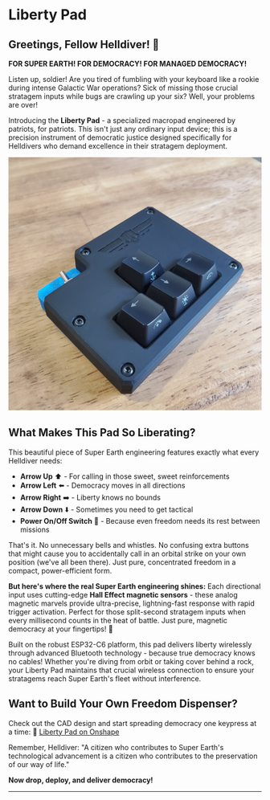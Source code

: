 # Liberty Pad

## Greetings, Fellow Helldiver! 🫡

**FOR SUPER EARTH! FOR DEMOCRACY! FOR MANAGED DEMOCRACY!**

Listen up, soldier! Are you tired of fumbling with your keyboard like a rookie during intense Galactic War operations? Sick of missing those crucial stratagem inputs while bugs are crawling up your six? Well, your problems are over!

Introducing the **Liberty Pad** - a specialized macropad engineered by patriots, for patriots. This isn't just any ordinary input device; this is a precision instrument of democratic justice designed specifically for Helldivers who demand excellence in their stratagem deployment.

![Liberty Pad](assets/20251003_132427.jpg)

## What Makes This Pad So Liberating?

This beautiful piece of Super Earth engineering features exactly what every Helldiver needs:
- **Arrow Up** ⬆️ - For calling in those sweet, sweet reinforcements
- **Arrow Left** ⬅️ - Democracy moves in all directions
- **Arrow Right** ➡️ - Liberty knows no bounds  
- **Arrow Down** ⬇️ - Sometimes you need to get tactical
- **Power On/Off Switch** 🔘 - Because even freedom needs its rest between missions

That's it. No unnecessary bells and whistles. No confusing extra buttons that might cause you to accidentally call in an orbital strike on your own position (we've all been there). Just pure, concentrated freedom in a compact, power-efficient form.

**But here's where the real Super Earth engineering shines:** Each directional input uses cutting-edge **Hall Effect magnetic sensors** - these analog magnetic marvels provide ultra-precise, lightning-fast response with rapid trigger activation. Perfect for those split-second stratagem inputs when every millisecond counts in the heat of battle. Just pure, magnetic democracy at your fingertips! 🧲

Built on the robust ESP32-C6 platform, this pad delivers liberty wirelessly through advanced Bluetooth technology - because true democracy knows no cables! Whether you're diving from orbit or taking cover behind a rock, your Liberty Pad maintains that crucial wireless connection to ensure your stratagems reach Super Earth's fleet without interference.

## Want to Build Your Own Freedom Dispenser?

Check out the CAD design and start spreading democracy one keypress at a time:
🔗 [Liberty Pad on Onshape](https://cad.onshape.com/documents/389e0bcc3c505edd569c1aed/w/36b9f93d7408bdc73c1e3cee/e/039947f1c39faf23b9bdd7ae)

Remember, Helldiver: "A citizen who contributes to Super Earth's technological advancement is a citizen who contributes to the preservation of our way of life."

**Now drop, deploy, and deliver democracy!**

---